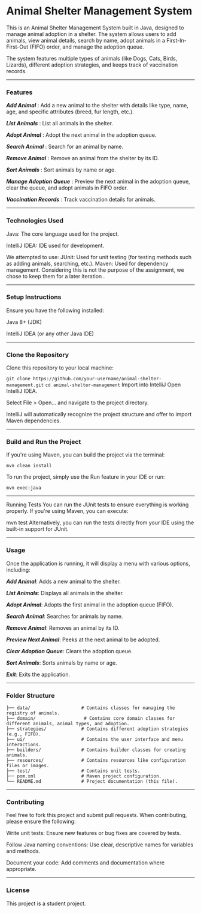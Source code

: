 # Animal Shelter Management System


This is an Animal Shelter Management System built in Java, designed to manage animal adoption in a shelter. The system allows users to add animals, view animal details, search by name, adopt animals in a First-In-First-Out (FIFO) order, and manage the adoption queue.

The system features multiple types of animals (like Dogs, Cats, Birds, Lizards), different adoption strategies, and keeps track of vaccination records.

---

### Features

***Add Animal*** : Add a new animal to the shelter with details like type, name, age, and specific attributes (breed, fur length, etc.).

***List Animals*** : List all animals in the shelter.

***Adopt Animal*** : Adopt the next animal in the adoption queue.

***Search Animal*** : Search for an animal by name.

***Remove Animal*** : Remove an animal from the shelter by its ID.

***Sort Animals*** : Sort animals by name or age.

***Manage Adoption Queue*** : Preview the next animal in the adoption queue, clear the queue, and adopt animals in FIFO order.

***Vaccination Records*** : Track vaccination details for animals.

--- 

### Technologies Used

Java: The core language used for the project.

IntelliJ IDEA: IDE used for development.

We attempted to use: 
JUnit: Used for unit testing (for testing methods such as adding animals, searching, etc.).
Maven: Used for dependency management.
Considering this is not the purpose of the assignment, we chose to keep them for a later iteration .

---

### Setup Instructions

Ensure you have the following installed:

Java 8+ (JDK)

IntelliJ IDEA (or any other Java IDE)

---

### Clone the Repository
Clone this repository to your local machine:

```git clone https://github.com/your-username/animal-shelter-management.git```
```cd animal-shelter-management```
Import into IntelliJ
Open IntelliJ IDEA.

Select File > Open... and navigate to the project directory.

IntelliJ will automatically recognize the project structure and offer to import Maven dependencies.

---

### Build and Run the Project
If you're using Maven, you can build the project via the terminal:


```mvn clean install```

To run the project, simply use the Run feature in your IDE or run:


```mvn exec:java```

---

Running Tests
You can run the JUnit tests to ensure everything is working properly. If you're using Maven, you can execute:

mvn test
Alternatively, you can run the tests directly from your IDE using the built-in support for JUnit.

---

### Usage
Once the application is running, it will display a menu with various options, including:

***Add Animal***: Adds a new animal to the shelter.

***List Animals***: Displays all animals in the shelter.

***Adopt Animal***: Adopts the first animal in the adoption queue (FIFO).

***Search Animal***: Searches for animals by name.

***Remove Animal***: Removes an animal by its ID.

***Preview Next Animal***: Peeks at the next animal to be adopted.

***Clear Adoption Queue***: Clears the adoption queue.

***Sort Animals***: Sorts animals by name or age.

***Exit***: Exits the application.

---

### Folder Structure
```
├── data/                   # Contains classes for managing the registry of animals.
├── domain/                  # Contains core domain classes for different animals, animal types, and adoption.
├── strategies/             # Contains different adoption strategies (e.g., FIFO).
├── ui/                     # Contains the user interface and menu interactions.
├── builders/               # Contains builder classes for creating animals.
├── resources/              # Contains resources like configuration files or images.
├── test/                   # Contains unit tests.
├── pom.xml                 # Maven project configuration.
└── README.md               # Project documentation (this file).
```

---

### Contributing
Feel free to fork this project and submit pull requests. When contributing, please ensure the following:

Write unit tests: Ensure new features or bug fixes are covered by tests.

Follow Java naming conventions: Use clear, descriptive names for variables and methods.

Document your code: Add comments and documentation where appropriate.


---

### License
This project is a student project.

